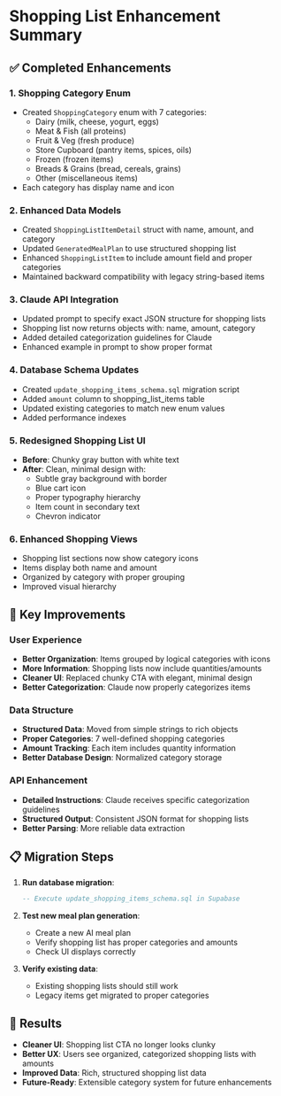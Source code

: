 # Shopping List Enhancement Summary

## ✅ Completed Enhancements

### 1. **Shopping Category Enum** 
- Created `ShoppingCategory` enum with 7 categories:
  - Dairy (milk, cheese, yogurt, eggs)
  - Meat & Fish (all proteins)
  - Fruit & Veg (fresh produce)
  - Store Cupboard (pantry items, spices, oils)
  - Frozen (frozen items)
  - Breads & Grains (bread, cereals, grains)
  - Other (miscellaneous items)
- Each category has display name and icon

### 2. **Enhanced Data Models**
- Created `ShoppingListItemDetail` struct with name, amount, and category
- Updated `GeneratedMealPlan` to use structured shopping list
- Enhanced `ShoppingListItem` to include amount field and proper categories
- Maintained backward compatibility with legacy string-based items

### 3. **Claude API Integration**
- Updated prompt to specify exact JSON structure for shopping lists
- Shopping list now returns objects with: name, amount, category
- Added detailed categorization guidelines for Claude
- Enhanced example in prompt to show proper format

### 4. **Database Schema Updates**
- Created `update_shopping_items_schema.sql` migration script
- Added `amount` column to shopping_list_items table
- Updated existing categories to match new enum values
- Added performance indexes

### 5. **Redesigned Shopping List UI**
- **Before**: Chunky gray button with white text
- **After**: Clean, minimal design with:
  - Subtle gray background with border
  - Blue cart icon
  - Proper typography hierarchy
  - Item count in secondary text
  - Chevron indicator

### 6. **Enhanced Shopping Views**
- Shopping list sections now show category icons
- Items display both name and amount
- Organized by category with proper grouping
- Improved visual hierarchy

## 🚀 Key Improvements

### User Experience
- **Better Organization**: Items grouped by logical categories with icons
- **More Information**: Shopping lists now include quantities/amounts
- **Cleaner UI**: Replaced chunky CTA with elegant, minimal design
- **Better Categorization**: Claude now properly categorizes items

### Data Structure
- **Structured Data**: Moved from simple strings to rich objects
- **Proper Categories**: 7 well-defined shopping categories
- **Amount Tracking**: Each item includes quantity information
- **Better Database Design**: Normalized category storage

### API Enhancement
- **Detailed Instructions**: Claude receives specific categorization guidelines
- **Structured Output**: Consistent JSON format for shopping lists
- **Better Parsing**: More reliable data extraction

## 📋 Migration Steps

1. **Run database migration**:
   ```sql
   -- Execute update_shopping_items_schema.sql in Supabase
   ```

2. **Test new meal plan generation**:
   - Create a new AI meal plan
   - Verify shopping list has proper categories and amounts
   - Check UI displays correctly

3. **Verify existing data**:
   - Existing shopping lists should still work
   - Legacy items get migrated to proper categories

## 🎯 Results

- **Cleaner UI**: Shopping list CTA no longer looks clunky
- **Better UX**: Users see organized, categorized shopping lists with amounts
- **Improved Data**: Rich, structured shopping list data
- **Future-Ready**: Extensible category system for future enhancements